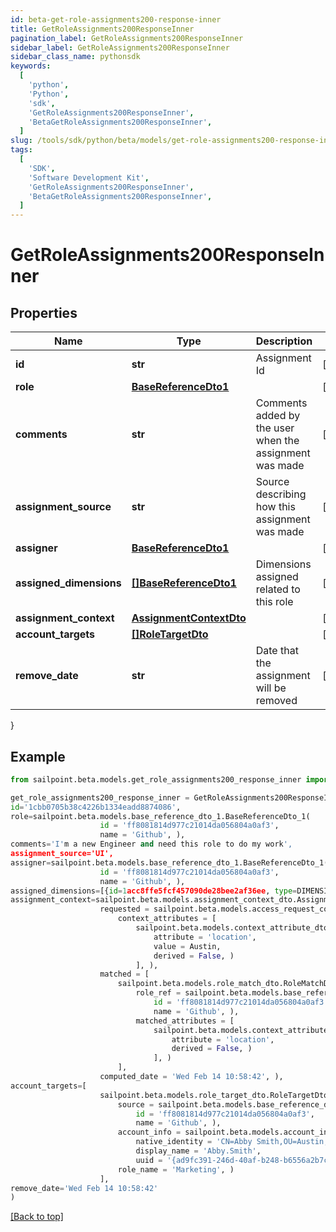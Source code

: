 ```yaml
---
id: beta-get-role-assignments200-response-inner
title: GetRoleAssignments200ResponseInner
pagination_label: GetRoleAssignments200ResponseInner
sidebar_label: GetRoleAssignments200ResponseInner
sidebar_class_name: pythonsdk
keywords:
  [
    'python',
    'Python',
    'sdk',
    'GetRoleAssignments200ResponseInner',
    'BetaGetRoleAssignments200ResponseInner',
  ]
slug: /tools/sdk/python/beta/models/get-role-assignments200-response-inner
tags:
  [
    'SDK',
    'Software Development Kit',
    'GetRoleAssignments200ResponseInner',
    'BetaGetRoleAssignments200ResponseInner',
  ]
---
```


# GetRoleAssignments200ResponseInner

## Properties

| Name | Type | Description | Notes |
| --- | --- | --- | --- |
| **id** | **str** | Assignment Id | [optional] |
| **role** | [**BaseReferenceDto1**](base-reference-dto1) |  | [optional] |
| **comments** | **str** | Comments added by the user when the assignment was made | [optional] |
| **assignment_source** | **str** | Source describing how this assignment was made | [optional] |
| **assigner** | [**BaseReferenceDto1**](base-reference-dto1) |  | [optional] |
| **assigned_dimensions** | [**[]BaseReferenceDto1**](base-reference-dto1) | Dimensions assigned related to this role | [optional] |
| **assignment_context** | [**AssignmentContextDto**](assignment-context-dto) |  | [optional] |
| **account_targets** | [**[]RoleTargetDto**](role-target-dto) |  | [optional] |
| **remove_date** | **str** | Date that the assignment will be removed | [optional] |

}

## Example

```python
from sailpoint.beta.models.get_role_assignments200_response_inner import GetRoleAssignments200ResponseInner

get_role_assignments200_response_inner = GetRoleAssignments200ResponseInner(
id='1cbb0705b38c4226b1334eadd8874086',
role=sailpoint.beta.models.base_reference_dto_1.BaseReferenceDto_1(
                    id = 'ff8081814d977c21014da056804a0af3',
                    name = 'Github', ),
comments='I'm a new Engineer and need this role to do my work',
assignment_source='UI',
assigner=sailpoint.beta.models.base_reference_dto_1.BaseReferenceDto_1(
                    id = 'ff8081814d977c21014da056804a0af3',
                    name = 'Github', ),
assigned_dimensions=[{id=1acc8ffe5fcf457090de28bee2af36ee, type=DIMENSION, name=Northeast region}],
assignment_context=sailpoint.beta.models.assignment_context_dto.AssignmentContextDto(
                    requested = sailpoint.beta.models.access_request_context.AccessRequestContext(
                        context_attributes = [
                            sailpoint.beta.models.context_attribute_dto.ContextAttributeDto(
                                attribute = 'location',
                                value = Austin,
                                derived = False, )
                            ], ),
                    matched = [
                        sailpoint.beta.models.role_match_dto.RoleMatchDto(
                            role_ref = sailpoint.beta.models.base_reference_dto_1.BaseReferenceDto_1(
                                id = 'ff8081814d977c21014da056804a0af3',
                                name = 'Github', ),
                            matched_attributes = [
                                sailpoint.beta.models.context_attribute_dto.ContextAttributeDto(
                                    attribute = 'location',
                                    derived = False, )
                                ], )
                        ],
                    computed_date = 'Wed Feb 14 10:58:42', ),
account_targets=[
                    sailpoint.beta.models.role_target_dto.RoleTargetDto(
                        source = sailpoint.beta.models.base_reference_dto_1.BaseReferenceDto_1(
                            id = 'ff8081814d977c21014da056804a0af3',
                            name = 'Github', ),
                        account_info = sailpoint.beta.models.account_info_dto.AccountInfoDto(
                            native_identity = 'CN=Abby Smith,OU=Austin,OU=Americas,OU=Demo,DC=seri,DC=acme,DC=com',
                            display_name = 'Abby.Smith',
                            uuid = '{ad9fc391-246d-40af-b248-b6556a2b7c01}', ),
                        role_name = 'Marketing', )
                    ],
remove_date='Wed Feb 14 10:58:42'
)

```

[[Back to top]](#)
